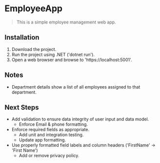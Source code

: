 # EmployeeApp
> This is a simple employee management web app.

## Installation

1. Download the project.
2. Run the project using .NET ('dotnet run').
3. Open a web browser and browse to 'https://localhost:5001'.

## Notes

* Department details show a list of all employees assigned to that department.

## Next Steps

* Add validation to ensure data integrity of user input and data model.
    * Enforce Email & phone formatting.
* Enforce required fields as appropriate.
    * Add unit and integration testing.
    * Update app formatting.
* Use properly formatted field labels and column headers ('FirstName' -> 'First Name')
    * Add or remove privacy policy.